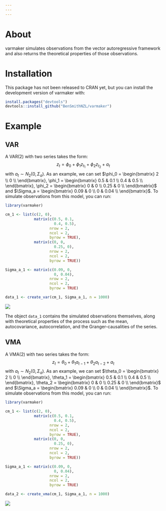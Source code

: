 ```yaml
---
---
---
```


# About

varmaker simulates observations from the vector autoregressive framework and also returns the theoretical properties of those observations.

# Installation

This package has not been released to CRAN yet, but you can install the development version of varmaker with:

``` r
install.packages("devtools")
devtools::install_github("BenSmithNZL/varmaker")
```

# Example

## VAR

A VAR(2) with two series takes the form: $$ z_t = \phi_0 + \phi_1 z_{t_1}+ \phi_2 z_{t_2} + a_t$$with $a_t \sim N_2(0, \Sigma_a)$. As an example, we can set $\phi_0 = \begin{bmatrix} 2 \\ 0 \\ \end{bmatrix}, \phi_1 = \begin{bmatrix} 0.5 & 0.1 \\ 0.4 & 0.5 \\ \end{bmatrix}, \phi_2 = \begin{bmatrix} 0 & 0 \\ 0.25 & 0 \\ \end{bmatrix}$ and $\Sigma_a = \begin{bmatrix} 0.09 & 0 \\ 0 & 0.04 \\ \end{bmatrix}$. To simulate observations from this model, you can run:

``` r
library(varmaker)

cm_1 <- list(c(2, 0),
             matrix(c(0.5, 0.1,
                      0.4, 0.5),
                    nrow = 2,
                    ncol = 2,
                    byrow = TRUE),
             matrix(c(0, 0,
                      0.25, 0),
                    nrow = 2,
                    ncol = 2,
                    byrow = TRUE))

Sigma_a_1 <- matrix(c(0.09, 0,
                      0, 0.04),
                    nrow = 2,
                    ncol = 2,
                    byrow = TRUE)

data_1 <- create_var(cm_1, Sigma_a_1, n = 1000)
```

![](https://drive.google.com/uc?id=1dKfcRPyWczK-8sBBlExNAFlL1Cu5TuH5)

The object `data_1` contains the simulated observations themselves, along with theoretical properties of the process such as the mean, autocovariance, autocorrelation, and the Granger-causalities of the series.

## VMA

A VMA(2) with two series takes the form: $$ z_t = \theta_0 + \theta_1 a_{t-1} + \theta_2 a_{t-2} + a_t$$with $a_t \sim N_2(0, \Sigma_a)$. As an example, we can set $\theta_0 = \begin{bmatrix} 2 \\ 0 \\ \end{bmatrix}, \theta_1 = \begin{bmatrix} 0.5 & 0.1 \\ 0.4 & 0.5 \\ \end{bmatrix}, \theta_2 = \begin{bmatrix} 0 & 0 \\ 0.25 & 0 \\ \end{bmatrix}$ and $\Sigma_a = \begin{bmatrix} 0.09 & 0 \\ 0 & 0.04 \\ \end{bmatrix}$. To simulate observations from this model, you can run:

``` r
library(varmaker)

cm_1 <- list(c(2, 0),
             matrix(c(0.5, 0.1,
                      0.4, 0.5),
                    nrow = 2,
                    ncol = 2,
                    byrow = TRUE),
             matrix(c(0, 0,
                      0.25, 0),
                    nrow = 2,
                    ncol = 2,
                    byrow = TRUE))

Sigma_a_1 <- matrix(c(0.09, 0,
                      0, 0.04),
                    nrow = 2,
                    ncol = 2,
                    byrow = TRUE)

data_2 <- create_vma(cm_1, Sigma_a_1, n = 1000)
```

![](https://drive.google.com/uc?id=1Q03Jt7NLV9UqPfDfHJQt0Mn9cu1VqE8U)
